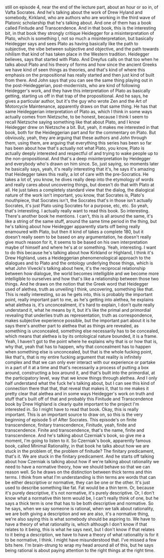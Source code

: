 ﻿still on episode 4, near the end of the lecture part, about an hour or so in, of Vafta Socrates.
And he's talking about the work of Drew Hyland and somebody, Kirkland, who are authors who
are working in the third wave of Platonic scholarship that he's talking about. And one
of them has a book called Finitude and Transcendence. And in that book, this is the interesting
bit, in that book they strongly critique Heidegger for a misinterpretation of Plato, which is
something I, not so much a misinterpretation, but basically Heidegger says and sees Plato
as having basically like the path to subjective, the vibe between subjective and objective,
and the path towards nihilism that kind of has taken place in the Western tradition.
Heidegger believes, says that started with Plato. And Dreyfus calls on that too when
he talks about Plato and his theory of forms and how since the ancient Greeks we have kind
of seen things as theories, and that's kind of where this emphasis on the propositional
has really started and then just kind of built from there. And John says that you can see
the same thing playing out in the post-Heideggerian, post-modernists, who are kind of following
Heidegger's work, and they have this interpretation of Plato as basically getting, starting us
off in that trap of the propositional. And he says, he gives a particular author, but
it's the guy who wrote Zen and the Art of Motorcycle Maintenance, apparently draws on
that same thing. He has that same Heideggerian interpretation of Plato as, which I think
in some ways actually comes from Nietzsche, to be honest, because I think I seem to recall
Nietzsche saying something like that about Plato, and I know Heidegger drew on Nietzsche
a bit. But, yeah, it makes me interested in that book, both for the Heideggerian part
and for the commentary on Plato. But obviously, yeah, they are arguing that these authors
and John through them, using them, are arguing that everything this series has been so far
has been about how that's actually not what Plato, you know, Plato is actually deeply
interested and respectful of and trying to wake people up to the non-propositional. And
that's a deep misinterpretation by Heidegger and everybody who's drawn on him since.
So, just saying, so moments later he basically says, yeah, it's really interesting that it's,
he says it's amazing that Heidegger takes this really, a lot of care with the pre-Socratics.
He takes a lot of, you know, he dives really deep into the etymology of words and really
cares about uncovering things, but doesn't do that with Plato at all. He just takes a
completely standard view that the dialog, the dialogical nature of the work isn't important,
you know, that Socrates is, Plato's mouthpiece, that Socrates isn't, the Socrates that's in
those isn't actually Socrates, it's just Plato using Socrates for a purpose, etc, etc. So
yeah, that's interesting. I actually really want to read this book.
So interesting. There's another book he mentions. I can't, this is all around the same, it's
like a string of the same stuff, around the same time period in the thing, but he's talking
about how Heidegger apparently starts off being really enamoured with Plato, but then
it kind of takes a complete 180, but it doesn't really seem to be based on any argumentation,
he doesn't really give much reason for it, it seems to be based on his own interpretation
maybe of himself and where he's at or something. Yeah, interesting.
I want to do this because he's talking about how Kirkland or Highland, I think it's Drew
Highland, uses a Heideggerian phenomenological approach to the dialogues and to Plato and
the ontology underlying those things, which is what John Vivecki's talking about here,
it's the reciprocal relationship between how dialogue, the world becomes intelligible and
we become more intelligible to ourselves and how that's like a relationship between those
two things. And he draws on the notion that the Greek word that Heidegger used of alethea,
truth as unveiling I think, uncovering, something like that. This is really interesting, so
as he gets into, this is probably the important point, really important part to me, as he's
getting into alethea, he explains what alethea is, it's unconcealment, it's hard to explain,
I don't quite really understand it, what he means by it, but it's like the primal
and primordial revealing that underlies truth as representation, truth as correspondence,
makes subjective experience possible, but the important part about it is he says there's
another part to alethea that as things are revealed, as something is unconcealed, something
else necessarily has to be concealed, which means that alethea is by its ontological nature
bounded, it is a frame. Yeah, I haven't got to the point where he explains why that is
or how that is, why that, yeah that has to happen, why that concealment has to happen
when something else is unconcealed, but that is the whole fucking point, like that's, that
is my entire fucking argument that reality is infinitely complex and that we can only
ever interact with our experience or partake in a part of it at a time and that's necessarily
a process of putting a box around, constructing a box around it, and that's built into the
primordial, at the participatory level, way that we know things through alethea. And I
only half understand what the fuck he's talking about, but I can see this kind of connection
there that that, that reveal that makes it, that to me makes it pretty clear that alethea
and in some ways Heidegger's work on truth and stuff that's built off of that and probably
this Finitude and Transcendence book by Drew Highland is clearly quite important to the
project I'm interested in. So I might have to read that book. Okay, this is really important.
This is an important source to draw on, so this is the very beginning of episode 5 of
After Socrates. This episode's on finite transcendence, finitary transcendence, Finitude, yeah, finite
and transcendence. Finite and transcendence, that's the name, finite and transcendence.
And he's talking about Czerniak's book, so give me a moment, I'm going to listen to it.
So Czerniak's book, apparently famous book, called Minimal Rationality, in that book he
talks about how we are stuck in the problem of, the problem of finitude? The finitary
predicament, that's it. We are stuck in the finitary predicament. And he starts off talking
about how Czerniak is talking about how if we're talking about rationality we need to
have a normative theory, how we should behave so that we can reason well. So he draws on
the distinction between thick terms and thin terms. I think from what I'm understanding
is thin terms are words that can be either descriptive or normative, they can be one
or the other. It's just used to describe something like fat. Fat would be a thin term. Or, because
it's purely descriptive, it's not normative, it's purely descriptive. Or, I don't know
what a normative thin term would be, I can't really think of one, but he says a thick term
is one that has to be both descriptive and normative. So he says, when we say someone
is rational, when we talk about rationality, we are both giving a description and we are
also, it's a normative thing, we're also saying this is what somebody should be aspiring to.
We have to have a theory of what rationality is, which although I don't know if that relates
to it being, this is what he says next, but I don't know if that relates to it being a
description, we have to have a theory of what rationality is for it to be normative, I think.
I might have misunderstood that. I've missed a few bits here. I'm brain-strung to wrap
my head around all of this, but he says being rational is about paying attention to the
right things at the right time.
